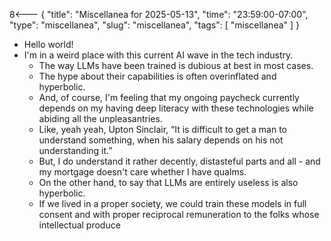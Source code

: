 8<--- { "title": "Miscellanea for 2025-05-13", "time": "23:59:00-07:00", "type": "miscellanea", "slug": "miscellanea", "tags": [ "miscellanea" ] }

- Hello world!
- I'm in a weird place with this current AI wave in the tech industry.
	- The way LLMs have been trained is dubious at best in most cases.
	- The hype about their capabilities is often overinflated and hyperbolic.
	- And, of course, I'm feeling that my ongoing paycheck currently depends on my having deep literacy with these technologies while abiding all the unpleasantries.
	- Like, yeah yeah, Upton Sinclair, “It is difficult to get a man to understand something, when his salary depends on his not understanding it.”
	- But, I do understand it rather decently, distasteful parts and all - and my mortgage doesn't care whether I have qualms.
	- On the other hand, to say that LLMs are entirely useless is also hyperbolic.
	- If we lived in a proper society, we could train these models in full consent and with proper reciprocal remuneration to the folks whose intellectual produce  
